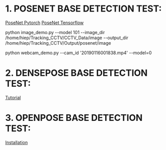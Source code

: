 # 1. POSENET BASE DETECTION TEST:
[PoseNet Pytorch](https://github.com/rwightman/posenet-pytorch)
[PoseNet Tensorflow](https://github.com/rwightman/posenet-python)


python image_demo.py --model 101 --image_dir /home/hiep/Tracking_CCTV/CCTV_Data/image --output_dir /home/hiep/Tracking_CCTV/Output/posenet/image

python webcam_demo.py --cam_id '20190116001838.mp4' --model=0

# 2. DENSEPOSE BASE DETECTION TEST:
[Tutorial](https://github.com/siamaksalman/denseposeInstalltion)


# 3. OPENPOSE BASE DETECTION TEST:
[Installation](https://github.com/CMU-Perceptual-Computing-Lab/openpose/blob/master/doc/nstallation.md#operating-systems)
